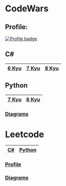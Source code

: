 # CodeWars

## Profile:

[![Profile badge](https://www.codewars.com/users/Lumi_s/badges/large)](https://www.codewars.com/users/Lumi_s)

## C#

|[6 Kyu](https://github.com/Lumi-sg/CodeWars-LeetCode/tree/main/CodeWars/C%23/6%20Kyu)|[7 Kyu](https://github.com/Lumi-sg/CodeWars-LeetCode/tree/main/CodeWars/C%23/7%20Kyu)|[8 Kyu](https://github.com/Lumi-sg/CodeWars-LeetCode/tree/main/CodeWars/C%23/8%20Kyu)|
|---|---|---|
## Python
|[7 Kyu](https://github.com/Lumi-sg/CodeWars-LeetCode/tree/main/CodeWars/Python/7%20Kyu)|[8 Kyu](https://github.com/Lumi-sg/CodeWars-LeetCode/tree/main/CodeWars/Python/8%20Kyu)
|---|---|
### [Diagrams](https://github.com/Lumi-sg/CodeWars-LeetCode/tree/main/Diagrams/CodeWars)
# Leetcode

|[C#](https://github.com/Lumi-sg/CodeWars-LeetCode/tree/main/LeetCode/C%23)|[Python](https://github.com/Lumi-sg/CodeWars-LeetCode/tree/main/LeetCode/Python)|
|---|---|

### [Profile](https://leetcode.com/Lumi-sg/)

### [Diagrams](https://github.com/Lumi-sg/CodeWars-LeetCode/tree/main/Diagrams/LeetCode)




